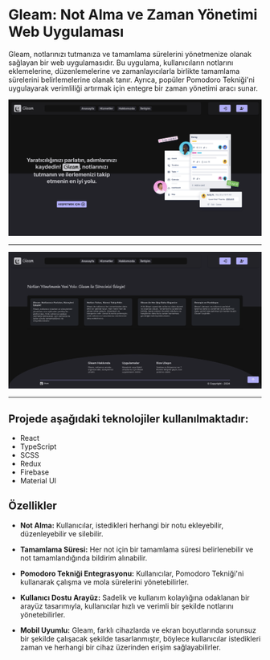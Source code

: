 # Gleam: Not Alma ve Zaman Yönetimi Web Uygulaması

Gleam, notlarınızı tutmanıza ve tamamlama sürelerini yönetmenize olanak sağlayan bir web uygulamasıdır. Bu uygulama, kullanıcıların notlarını eklemelerine, düzenlemelerine ve zamanlayıcılarla birlikte tamamlama sürelerini belirlemelerine olanak tanır. Ayrıca, popüler Pomodoro Tekniği'ni uygulayarak verimliliği artırmak için entegre bir zaman yönetimi aracı sunar.

![Gleame - Ana Sayfa](./public/images/GleamAnaSayfa.png)

----

![Gleame - Ana Sayfa](./public/images/GleamAnaSayfa2.png)

----

## Projede aşağıdaki teknolojiler kullanılmaktadır:

- React
- TypeScript
- SCSS
- Redux
- Firebase
- Material UI


## Özellikler

- **Not Alma:** Kullanıcılar, istedikleri herhangi bir notu ekleyebilir, düzenleyebilir ve silebilir.
  
- **Tamamlama Süresi:** Her not için bir tamamlama süresi belirlenebilir ve not tamamlandığında bildirim alınabilir.
  
- **Pomodoro Tekniği Entegrasyonu:** Kullanıcılar, Pomodoro Tekniği'ni kullanarak çalışma ve mola sürelerini yönetebilirler.
  
- **Kullanıcı Dostu Arayüz:** Sadelik ve kullanım kolaylığına odaklanan bir arayüz tasarımıyla, kullanıcılar hızlı ve verimli bir şekilde notlarını yönetebilirler.
  
- **Mobil Uyumlu:** Gleam, farklı cihazlarda ve ekran boyutlarında sorunsuz bir şekilde çalışacak şekilde tasarlanmıştır, böylece kullanıcılar istedikleri zaman ve herhangi bir cihaz üzerinden erişim sağlayabilirler.

